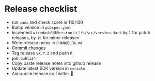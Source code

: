 # Release checklist

- run `pana` and check score is 110/100
- Bump version in `pubspec.yaml`
- Increment `wiredashSdkVersion` in `lib/src/version.dart` by `1` for patch releases, by `10` for minor releases
- Write release notes in `CHANGELOG.md`
- Commit changes
- Tag release `vX.Y.Z` and push it
- `pub publish`
- Copy paste release notes into github release
- Update latest SDK version in `console`
- Announce release on Twitter 🎉